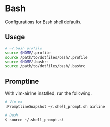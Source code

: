 # Bash

Configurations for Bash shell defaults.

## Usage

```sh
# ~/.bash_profile
source $HOME/.profile
source /path/to/dotfiles/bash/.profile
source $HOME/.bashrc
source /path/to/dotfiles/bash/.bashrc
```

## Promptline

With vim-airline installed, run the following.

```sh
# Vim ex
:PromptlineSnapshot ~/.shell_prompt.sh airline

# Bash
$ source ~/.shell_prompt.sh
```
